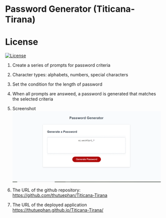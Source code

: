 # Password Generator (Titicana-Tirana)

# License
[![License](https://img.shields.io/badge/License-Apache%202.0-blue.svg)](https://opensource.org/licenses/Apache-2.0)


 
1. Create a series of prompts for password criteria
2. Character types: alphabets, numbers, special characters
3. Set the condition for the length of password
4. When all prompts are answeed, a password is generated that matches the selected criteria


5. Screenshot
![password](https://github.com/Alice-BL/Titicana-Tirana/blob/main/Assets/Screenshot_1.PNG)

6. The URL of the github repository:
https://github.com/thutuephan/Titicana-Tirana

7. The URL of the deployed application
https://thutuephan.github.io/Titicana-Tirana/


